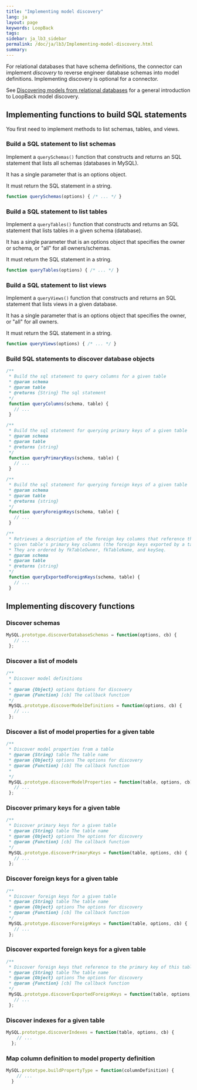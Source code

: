 ```yaml
---
title: "Implementing model discovery"
lang: ja
layout: page
keywords: LoopBack
tags:
sidebar: ja_lb3_sidebar
permalink: /doc/ja/lb3/Implementing-model-discovery.html
summary:
---
```




For relational databases that have schema definitions, the connector can implement _discovery_ to reverse engineer database schemas into model definitions.
Implementing discovery is optional for a connector.

See [Discovering models from relational databases](Discovering-models-from-relational-databases.html) for a general introduction to LoopBack model discovery.

## Implementing functions to build SQL statements

You first need to implement methods to list schemas, tables, and views.

### Build a SQL statement to list schemas

Implement a `querySchemas()` function that constructs and returns an SQL statement that lists all schemas (databases in MySQL).

It has a single parameter that is an options object.

It must return the SQL statement in a string.

```javascript
function querySchemas(options) { /* ... */ }
```

### Build a SQL statement to list tables

Implement a `queryTables()` function that constructs and returns an SQL statement that lists tables in a given schema (database).

It has a single parameter that is an options object that specifies the owner or schema, or "all" for all owners/schemas.

It must return the SQL statement in a string.

```javascript
function queryTables(options) { /* ... */ }
```

### Build a SQL statement to list views

Implement a `queryViews()` function that constructs and returns an SQL statement that lists views in a given database.

It has a single parameter that is an options object that specifies the owner, or "all" for all owners.

It must return the SQL statement in a string.

```javascript
function queryViews(options) { /* ... */ }
```

### Build SQL statements to discover database objects

```javascript
/**
 * Build the sql statement to query columns for a given table
 * @param schema
 * @param table
 * @returns {String} The sql statement
 */
 function queryColumns(schema, table) {
   // ...
 }

/**
 * Build the sql statement for querying primary keys of a given table
 * @param schema
 * @param table
 * @returns {string}
 */
 function queryPrimaryKeys(schema, table) {
   // ...
 }

/**
 * Build the sql statement for querying foreign keys of a given table
 * @param schema
 * @param table
 * @returns {string}
 */
 function queryForeignKeys(schema, table) {
   // ...
 }

/**
 * Retrieves a description of the foreign key columns that reference the
 * given table's primary key columns (the foreign keys exported by a table).
 * They are ordered by fkTableOwner, fkTableName, and keySeq.
 * @param schema
 * @param table
 * @returns {string}
 */
 function queryExportedForeignKeys(schema, table) {
   // ...
 }
```

## Implementing discovery functions

### Discover schemas

```javascript
MySQL.prototype.discoverDatabaseSchemas = function(options, cb) {
   // ...
 };
```

### Discover a list of models

```javascript
/**
 * Discover model definitions
 *
 * @param {Object} options Options for discovery
 * @param {Function} [cb] The callback function
 */
 MySQL.prototype.discoverModelDefinitions = function(options, cb) {
   // ...
 };
```

### Discover a list of model properties for a given table

```javascript
/**
 * Discover model properties from a table
 * @param {String} table The table name
 * @param {Object} options The options for discovery
 * @param {Function} [cb] The callback function
 *
 */
 MySQL.prototype.discoverModelProperties = function(table, options, cb) {
   // ...
 };
```

### Discover primary keys for a given table

```javascript
/**
 * Discover primary keys for a given table
 * @param {String} table The table name
 * @param {Object} options The options for discovery
 * @param {Function} [cb] The callback function
 */
 MySQL.prototype.discoverPrimaryKeys = function(table, options, cb) {
   // ...
 };
```

### Discover foreign keys for a given table

```javascript
/**
 * Discover foreign keys for a given table
 * @param {String} table The table name
 * @param {Object} options The options for discovery
 * @param {Function} [cb] The callback function
 */
 MySQL.prototype.discoverForeignKeys = function(table, options, cb) {
   // ...
 };
```

### Discover exported foreign keys for a given table

```javascript
/**
 * Discover foreign keys that reference to the primary key of this table
 * @param {String} table The table name
 * @param {Object} options The options for discovery
 * @param {Function} [cb] The callback function
 */
 MySQL.prototype.discoverExportedForeignKeys = function(table, options, cb) {
   // ...
 };
```

### Discover indexes for a given table

```javascript
MySQL.prototype.discoverIndexes = function(table, options, cb) {
    // ...
  };
```

### Map column definition to model property definition

```javascript
MySQL.prototype.buildPropertyType = function(columnDefinition) {
    // ...
  }
```
